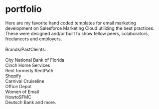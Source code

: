 # portfolio

Here are my favorite hand coded templates for email marketing development on Salesforce Marketing Cloud utilizing the best practices. These were designed and/or built to show fellow peers, colaborators, freelancers and employers.<br><br>
Brands/PastCleints:<br><br>City National Bank of Florida <br>Cinch Home Services <br>Rent formerly RentPath<br>Shopify<br>Carnival Cruiseline<br>Office Depot<br>Women of Email<br>HowtoSFMC<br>Deutsch Bank and more.
